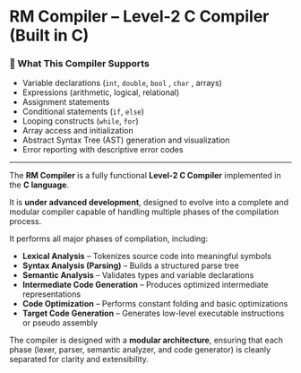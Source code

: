 # RM Compiler – Level-2 C Compiler (Built in C)

### 🧠 What This Compiler Supports

- Variable declarations (`int`, `double`, `bool` , `char` , arrays)
- Expressions (arithmetic, logical, relational)
- Assignment statements
- Conditional statements (`if`, `else`)
- Looping constructs (`while`, `for`)
- Array access and initialization
- Abstract Syntax Tree (AST) generation and visualization
- Error reporting with descriptive error codes

---

The **RM Compiler** is a fully functional **Level-2 C Compiler** implemented in the **C language**.  

It is **under advanced development**, designed to evolve into a complete and modular compiler capable of handling multiple phases of the compilation process.

It performs all major phases of compilation, including:

- **Lexical Analysis** – Tokenizes source code into meaningful symbols  
- **Syntax Analysis (Parsing)** – Builds a structured parse tree  
- **Semantic Analysis** – Validates types and variable declarations
- **Intermediate Code Generation** – Produces optimized intermediate representations  
- **Code Optimization** – Performs constant folding and basic optimizations  
- **Target Code Generation** – Generates low-level executable instructions or pseudo assembly  

The compiler is designed with a **modular architecture**, ensuring that each phase (lexer, parser, semantic analyzer, and code generator) is cleanly separated for clarity and extensibility.

